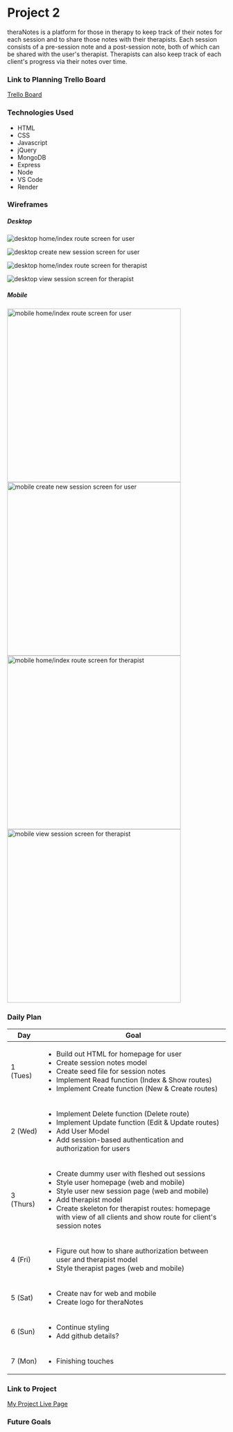 # Project 2

theraNotes is a platform for those in therapy to keep track of their notes for each session and to share those notes with their therapists. Each session consists of a pre-session note and a post-session note, both of which can be shared with the user's therapist. Therapists can also keep track of each client's progress via their notes over time.

### Link to Planning Trello Board
[Trello Board](https://trello.com/invite/b/taFMH5oe/ATTI1e994c49c1b88f52a3e1a93a561592e5DC05E651/projcet-2)

### Technologies Used

- HTML
- CSS
- Javascript
- jQuery
- MongoDB
- Express
- Node
- VS Code
- Render

### Wireframes

##### Desktop
![desktop home/index route screen for user](https://i.imgur.com/coiKjnX.png)

![desktop create new session screen for user](https://i.imgur.com/MOqP0fk.png)

![desktop home/index route screen for therapist](https://i.imgur.com/ioH50Z4.png)

![desktop view session screen for therapist](https://i.imgur.com/szugSWJ.png)

##### Mobile
<img src="https://i.imgur.com/FduJeBF.png" alt="mobile home/index route screen for user" height="400">

<img src="https://i.imgur.com/LZngCUk.png" alt="mobile create new session screen for user" height="400">

<img src="https://i.imgur.com/u2VbRYC.png" alt="mobile home/index route screen for therapist" height="400">

<img src="https://i.imgur.com/AN9f65O.png" alt="mobile view session screen for therapist" height="400">


### Daily Plan

| Day | Goal |
|-----|------|
|  1 (Tues)  | <ul><li>Build out HTML for homepage for user</li><li>Create session notes model</li><li>Create seed file for session notes</li><li>Implement Read function (Index & Show routes)</li><li>Implement Create function (New & Create routes)</li></ul> |
|  2 (Wed)  | <ul><li>Implement Delete function (Delete route)</li><li>Implement Update function (Edit & Update routes)</li><li>Add User Model</li><li>Add session-based authentication and authorization for users</li></ul> |
|  3 (Thurs)  | <ul><li>Create dummy user with fleshed out sessions</li><li>Style user homepage (web and mobile)</li><li>Style user new session page (web and mobile)</li><li>Add therapist model</li><li>Create skeleton for therapist routes: homepage with view of all clients and show route for client's session notes</li></ul>|
|  4 (Fri)  | <ul><li>Figure out how to share authorization between user and therapist model</li><li>Style therapist pages (web and mobile)</li></ul> |
|  5 (Sat)  | <ul><li>Create nav for web and mobile</li><li>Create logo for theraNotes</li></ul> |
|  6 (Sun)  | <ul><li>Continue styling</li><li>Add github details?</li></ul> |
|  7 (Mon)  | <ul><li>Finishing touches</li></ul> |


### Link to Project
[My Project Live Page](Link)


### Future Goals